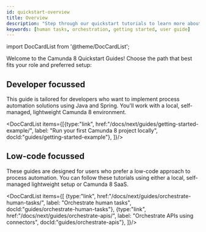 ```yaml
---
id: quickstart-overview
title: Overview
description: "Step through our quickstart tutorials to learn more about Camunda 8 as a beginner."
keywords: [human tasks, orchestration, getting started, user guide]
---
```


import DocCardList from '@theme/DocCardList';

Welcome to the Camunda 8 Quickstart Guides! Choose the path that best fits your role and preferred setup:

## Developer focussed

This guide is tailored for developers who want to implement process automation solutions using Java and Spring. You'll work with a local, self-managed, lightweight Camunda 8 environment.

<DocCardList items={[{type:"link", href:"/docs/next/guides/getting-started-example/", label: "Run your first Camunda 8 project locally", docId:"guides/getting-started-example"},
]}/>

## Low-code focussed

These guides are designed for users who prefer a low-code approach to process automation. You can follow these tutorials using either a local, self-managed lightweight setup or Camunda 8 SaaS.

<DocCardList items={[
{type:"link", href:"/docs/next/guides/orchestrate-human-tasks/", label: "Orchestrate human tasks", docId:"guides/orchestrate-human-tasks"},
{type:"link", href:"/docs/next/guides/orchestrate-apis/", label: "Orchestrate APIs using connectors", docId:"guides/orchestrate-apis"},
]}/>
